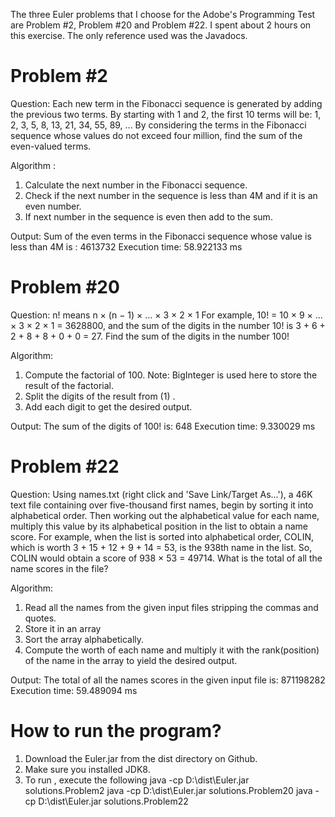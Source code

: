 The three Euler problems that I choose for the Adobe's Programming Test are Problem #2, Problem #20 and Problem #22. I spent about 2 hours on this exercise. The only reference used was the Javadocs.

Problem #2
===================================
Question:
Each new term in the Fibonacci sequence is generated by adding the previous two terms. By starting with 1 and 2, the first 10 terms will be:
1, 2, 3, 5, 8, 13, 21, 34, 55, 89, ...
By considering the terms in the Fibonacci sequence whose values do not exceed four million, find the sum of the even-valued terms.

Algorithm :
1. Calculate the next number in the Fibonacci sequence.
2. Check if the next number in the sequence is less than 4M and if it is an even number.
3. If next number in the sequence is even then add to the sum.

Output:
Sum of the even terms in the Fibonacci sequence whose value is less than 4M is : 4613732
Execution time: 58.922133 ms


Problem #20
===================================
Question:
n! means n × (n − 1) × ... × 3 × 2 × 1
For example, 10! = 10 × 9 × ... × 3 × 2 × 1 = 3628800,
and the sum of the digits in the number 10! is 3 + 6 + 2 + 8 + 8 + 0 + 0 = 27.
Find the sum of the digits in the number 100!

Algorithm:
1. Compute the factorial of 100. Note: BigInteger is used here to store the result of the factorial.
2. Split the digits of the result from (1) .
3. Add each digit to get the desired output.

Output:
The sum of the digits of 100! is: 648
Execution time: 9.330029 ms


Problem #22
========================================
Question:
Using names.txt (right click and 'Save Link/Target As...'), a 46K text file containing over five-thousand first names, begin by sorting it into alphabetical order. Then working out the alphabetical value for each name, multiply this value by its alphabetical position in the list to obtain a name score.
For example, when the list is sorted into alphabetical order, COLIN, which is worth 3 + 15 + 12 + 9 + 14 = 53, is the 938th name in the list. So, COLIN would obtain a score of 938 × 53 = 49714.
What is the total of all the name scores in the file?

Algorithm:
1. Read all the names from the given input files stripping the commas and quotes.
2. Store it in an array
3. Sort the array alphabetically.
4. Compute the worth of each name and multiply it with the rank(position) of the name in the array to yield the desired output.

Output:
The total of all the names scores in the given input file is: 871198282
Execution time: 59.489094 ms


How to run the program?
===================================
1. Download the Euler.jar from the dist directory on Github.
2. Make sure you installed JDK8.
3. To run , execute the following 
java -cp D:\dist\Euler.jar solutions.Problem2
java -cp D:\dist\Euler.jar solutions.Problem20
java -cp D:\dist\Euler.jar solutions.Problem22
